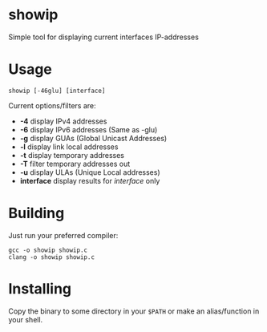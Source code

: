 # showip
Simple tool for displaying current interfaces IP-addresses

# Usage
```
showip [-46glu] [interface]
```

Current options/filters are:
* **-4** display IPv4 addresses
* **-6** display IPv6 addresses (Same as -glu)
* **-g** display GUAs (Global Unicast Addresses)
* **-l** display link local addresses
* **-t** display temporary addresses
* **-T** filter temporary addresses out
* **-u** display ULAs (Unique Local addresses)
* **interface** display results for *interface* only

# Building
Just run your preferred compiler:
```
gcc -o showip showip.c
clang -o showip showip.c
```

# Installing
Copy the binary to some directory in your `$PATH` or make an alias/function in your shell.
